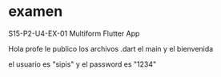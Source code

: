 # examen
S15-P2-U4-EX-01 Multiform Flutter App

Hola profe le publico los archivos .dart el main y el bienvenida 

el usuario es "sipis" y el password es "1234"
